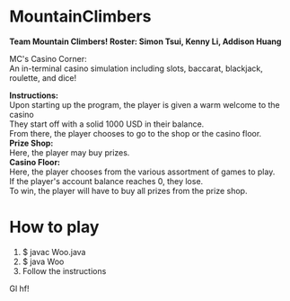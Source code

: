 # MountainClimbers
<b>Team Mountain Climbers! Roster: Simon Tsui, Kenny Li, Addison Huang </b>

MC's Casino Corner: </br>
An in-terminal casino simulation including slots, baccarat, blackjack, roulette, and dice! </br>

<b>Instructions: </b> </br>
Upon starting up the program, the player is given a warm welcome to the casino </br>
They start off with a solid 1000 USD in their balance. </br>
From there, the player chooses to go to the shop or the casino floor. </br>
<b>Prize Shop: </b> </br>
Here, the player may buy prizes. </br>
<b> Casino Floor: </b> </br>
Here, the player chooses from the various assortment of games to play. </br>
If the player's account balance reaches 0, they lose. </br>
To win, the player will have to buy all prizes from the prize shop. </br>

<b> <h1> How to play </h1> </b>
<ol> <li> $ javac Woo.java </li>
  <li> $ java Woo </li> 
  <li> Follow the instructions </li> </ol>
  
  Gl hf! 
